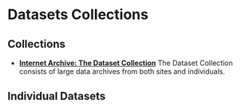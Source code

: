 # Datasets Collections

Collections
--------------------------------------------------------------------------------

+ **[Internet Archive: The Dataset Collection](https://archive.org/details/datasets)** The Dataset Collection consists of large data archives from both sites and individuals.

Individual Datasets
--------------------------------------------------------------------------------